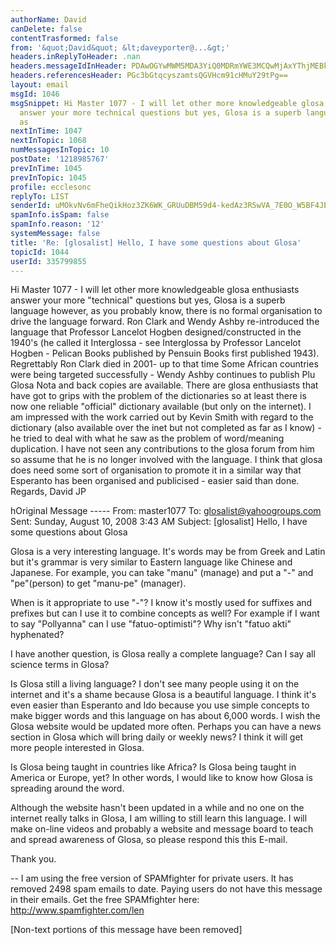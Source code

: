 ```yaml
---
authorName: David
canDelete: false
contentTrasformed: false
from: '&quot;David&quot; &lt;daveyporter@...&gt;'
headers.inReplyToHeader: .nan
headers.messageIdInHeader: PDAwOGYwMWM5MDA3YiQ0MDRmYWE3MCQwMjAxYThjMEBkYXZpZD4=
headers.referencesHeader: PGc3bGtqcyszamtsQGVHcm91cHMuY29tPg==
layout: email
msgId: 1046
msgSnippet: Hi Master 1077 - I will let other more knowledgeable glosa enthusiasts
  answer your more technical questions but yes, Glosa is a superb language however,
  as
nextInTime: 1047
nextInTopic: 1068
numMessagesInTopic: 10
postDate: '1218985767'
prevInTime: 1045
prevInTopic: 1045
profile: ecclesonc
replyTo: LIST
senderId: uMOkvNv6mFheQikHoz3ZK6WK_GRUuDBM59d4-kedAz3R5wVA_7E0O_W5BF4JESZxEmgY0DDwXof2Jp_InwnnqErULN903yZS2Q
spamInfo.isSpam: false
spamInfo.reason: '12'
systemMessage: false
title: 'Re: [glosalist] Hello, I have some questions about Glosa'
topicId: 1044
userId: 335799855
---
```


Hi Master 1077 - I will let other more knowledgeable glosa enthusiasts answer your more "technical" questions but yes, Glosa is a superb language however, as you probably know, there is no formal organisation to drive the language forward.   Ron Clark and Wendy Ashby re-introduced the language that Professor Lancelot Hogben designed/constructed in the 1940's (he called it Interglossa - see Interglossa by Professor Lancelot Hogben - Pelican Books published by Pensuin Books first published 1943).  Regrettably Ron Clark died in 2001- up to that time Some African countries were being targeted successfully - Wendy Ashby continues to publish Plu Glosa Nota and back copies are available.   There are glosa enthusiasts that have got to grips with the problem of the dictionaries so at least there is now one reliable "official" dictionary available (but only on the internet).   I  am impressed with the work carried out by Kevin Smith with regard to the dictionary (also available over the inet but not completed as far as I know) - he tried to deal with what he saw as the problem of word/meaning duplication.   I have not seen any contributions to the glosa forum from him so assume that he is no longer involved with the language.   I think that glosa does need some sort of organisation to promote it in a similar way that Esperanto has been organised and publicised - easier said than done.
   Regards,   David JP 


hOriginal Message ----- 
  From: master1077 
  To: glosalist@yahoogroups.com 
  Sent: Sunday, August 10, 2008 3:43 AM
  Subject: [glosalist] Hello, I have some questions about Glosa


  Glosa is a very interesting language. It's words may be from Greek and
  Latin but it's grammar is very similar to Eastern language like
  Chinese and Japanese. For example, you can take "manu" (manage) and
  put a "-" and "pe"(person) to get "manu-pe" (manager).

  When is it appropriate to use "-"? I know it's mostly used for
  suffixes and prefixes but can I use it to combine concepts as well?
  For example if I want to say "Pollyanna" can I use "fatuo-optimisti"?
  Why isn't "fatuo akti" hyphenated?

  I have another question, is Glosa really a complete language? Can I
  say all science terms in Glosa?

  Is Glosa still a living language? I don't see many people using it on
  the internet and it's a shame because Glosa is a beautiful language. I
  think it's even easier than Esperanto and Ido because you use simple
  concepts to make bigger words and this language on has about 6,000
  words. I wish the Glosa website would be updated more often. Perhaps
  you can have a news section in Glosa which will bring daily or weekly
  news? I think it will get more people interested in Glosa.

  Is Glosa being taught in countries like Africa? Is Glosa being taught
  in America or Europe, yet? In other words, I would like to know how
  Glosa is spreading around the word. 

  Although the website hasn't been updated in a while and no one on the
  internet really talks in Glosa, I am willing to still learn this
  language. I will make on-line videos and probably a website and
  message board to teach and spread awareness of Glosa, so please
  respond this this E-mail.

  Thank you.




   

-- 
I am using the free version of SPAMfighter for private users.
It has removed 2498 spam emails to date.
Paying users do not have this message in their emails.
Get the free SPAMfighter here: http://www.spamfighter.com/len


[Non-text portions of this message have been removed]


